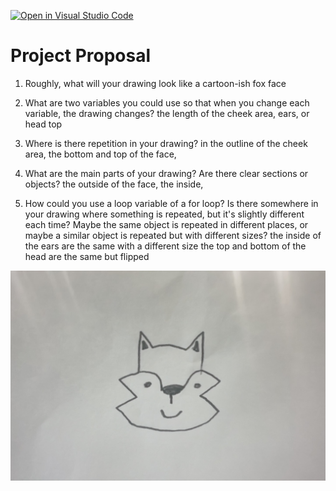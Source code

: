 [![Open in Visual Studio Code](https://classroom.github.com/assets/open-in-vscode-2e0aaae1b6195c2367325f4f02e2d04e9abb55f0b24a779b69b11b9e10269abc.svg)](https://classroom.github.com/online_ide?assignment_repo_id=20453682&assignment_repo_type=AssignmentRepo)
# Project Proposal

1. Roughly, what will your drawing look like
a cartoon-ish fox face

2. What are two variables you could use so that when you change each variable, the drawing changes?
the length of the cheek area, ears, or head top

3. Where is there repetition in your drawing?
in the outline of the cheek area, the bottom and top of the face, 

4. What are the main parts of your drawing? Are there clear sections or objects?
the outside of the face, the inside, 

5. How could you use a loop variable of a for loop? Is there somewhere in your drawing where something is repeated, but it's slightly different each time? Maybe the same object is repeated in different places, or maybe a similar object is repeated but with different sizes?
the inside of the ears are the same with a different size
the top and bottom of the head are the same but flipped

![](foxSketch.jpg)